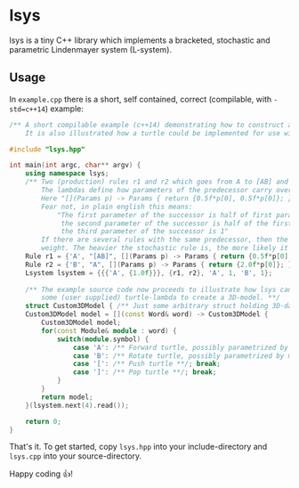 # lsys
lsys is a tiny C++ library which implements a bracketed, stochastic and parametric Lindenmayer system (L-system).

## Usage
In `example.cpp` there is a short, self contained, correct (compilable, with `-std=c++14`) example:

```C++
/** A short compilable example (c++14) demonstrating how to construct and use lsys.
	It is also illustrated how a turtle could be implemented for use with lsys. **/

#include "lsys.hpp"

int main(int argc, char** argv) {
	using namespace lsys;
	/** Two (production) rules r1 and r2 which goes from A to [AB] and B to A respectively.
		The lambdas define how parameters of the predecessor carry over to the successor.
		Here "[](Params p) -> Params { return {0.5f*p[0], 0.5f*p[0]}; }, 1.0f}" seem arcane.
		Fear not, in plain english this means:
			"The first parameter of the successor is half of first parameter of predecessor,
			 the second parameter of the successor is half of the first parameter of predecessor,
			 the third parameter of the successor is 1"
		If there are several rules with the same predecessor, then the last parameter is the
		weight. The heavier the stochastic rule is, the more likely it is for selection. **/
	Rule r1 = {'A', "[AB]", [](Params p) -> Params { return {0.5f*p[0], 0.5f*p[0]}; }, 1.0f};
	Rule r2 = {'B', "A", [](Params p) -> Params { return {2.0f*p[0]}; }, 1.0f};
	Lsystem lsystem = {{{'A', {1.0f}}}, {r1, r2}, 'A', 1, 'B', 1};
	
	/** The example source code now proceeds to illustrate how lsys can be used with
		some (user supplied) turtle-lambda to create a 3D-model. **/
	struct Custom3DModel { /** Just some arbitrary struct holding 3D-data **/ };
	Custom3DModel model = [](const Word& word) -> Custom3DModel {
		Custom3DModel model;
		for(const Module& module : word) {
			switch(module.symbol) {
				case 'A': /** Forward turtle, possibly parametrized by model.params **/ break;
				case 'B': /** Rotate turtle, possibly parametrized by model.params **/break;
				case '[': /** Push turtle **/; break;
				case ']': /** Pop turtle **/; break;
			}
		}
		return model;
	}(lsystem.next(4).read());

	return 0;
}
```
That's it. To get started, copy `lsys.hpp` into your include-directory and `lsys.cpp` into your source-directory.

Happy coding :+1:!